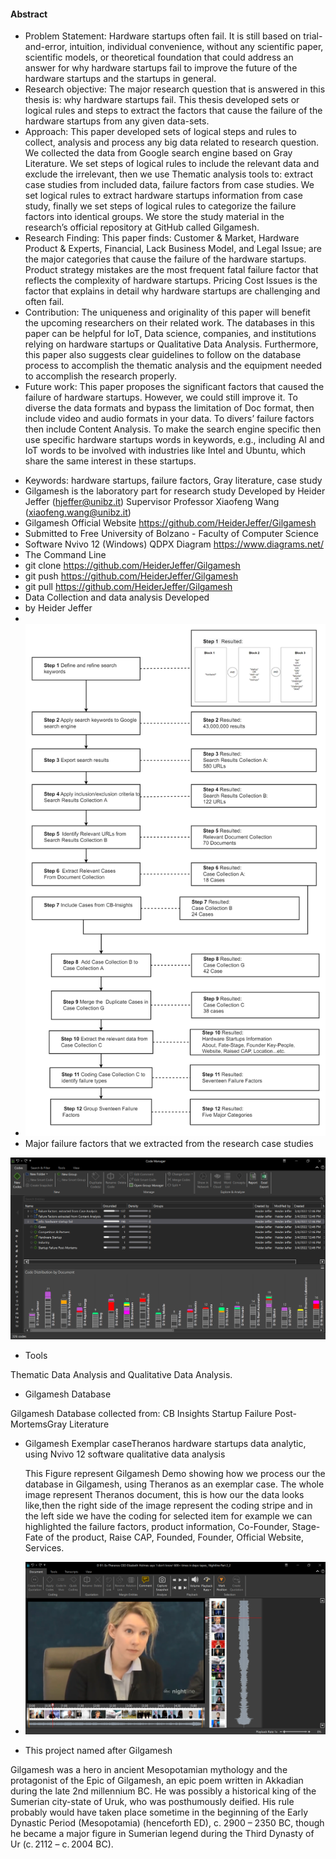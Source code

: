 #### Abstract

* Problem Statement: Hardware startups often fail. It is still based on trial-and-error, intuition, individual convenience, without any
  scientific paper, scientific models, or theoretical foundation that could address an answer for why hardware startups fail to improve the future of the hardware startups and the startups in general.
* Research objective: The major research question that is answered in this thesis is:  why hardware startups fail. This thesis developed sets or logical rules and steps to extract the factors that cause the failure of the hardware startups from any given data-sets.
* Approach: This paper developed sets of logical steps and rules to collect, analysis and process any big data related to research question. We collected the data from Google search engine based on Gray Literature. We set steps of logical rules to include the relevant data and exclude the irrelevant, then we use Thematic analysis tools to: extract case studies from included data, failure factors from case studies. We set logical rules to extract hardware startups information from case study, finally we set steps of logical rules to categorize the failure factors into identical groups. We store the study material in the research’s official repository at GitHub called Gilgamesh.
* Research Finding: This paper finds: Customer & Market, Hardware Product & Experts, Financial, Lack Business Model, and Legal Issue; are the major categories that cause the failure of the hardware startups. Product strategy mistakes are the most frequent fatal failure factor that reflects the complexity of hardware startups. Pricing Cost Issues is the factor that explains in detail why hardware startups are challenging and often fail.
* Contribution: The uniqueness and originality of this paper will benefit the upcoming researchers on their related work.  The databases in this paper can be helpful for IoT, Data science, companies, and institutions relying on hardware startups or Qualitative Data Analysis. Furthermore, this paper also suggests clear guidelines to follow on the database process to accomplish the thematic analysis and the equipment needed to accomplish the research properly.
* Future work: This paper proposes the significant factors that caused the failure of hardware startups. However, we could still improve it. To diverse the data formats and bypass the limitation of Doc format, then include video and audio formats in your data. To divers’ failure factors then include Content Analysis. To make the search engine specific then use specific hardware startups words in keywords, e.g., including AI and IoT words to be involved with industries like Intel and Ubuntu, which share the same interest in these startups.

- Keywords: hardware startups, failure factors, Gray literature, case study
- Gilgamesh is the laboratory part for research study 
  Developed by Heider Jeffer (hjeffer@unibz.it)
  Supervisor Professor Xiaofeng Wang (xiaofeng.wang@unibz.it)
- Gilgamesh Official Website
  https://github.com/HeiderJeffer/Gilgamesh
- Submitted to
  Free University of Bolzano - Faculty of Computer Science
- Software
  Nvivo 12 (Windows)
  QDPX
  Diagram https://www.diagrams.net/
- The Command Line
- git clone https://github.com/HeiderJeffer/Gilgamesh
- git push  https://github.com/HeiderJeffer/Gilgamesh
- git pull  https://github.com/HeiderJeffer/Gilgamesh
- Data Collection and data analysis Developed
- by Heider Jeffer
- 
- ![alt text](https://github.com/HeiderJeffer/Gilgamesh/blob/master/image/diagram.jpg)
- Major failure factors that we extracted from the research case studies

![alt text](https://github.com/HeiderJeffer/Gilgamesh/blob/master/image/majorfactors.jpg)  

- Tools

Thematic Data Analysis and Qualitative Data Analysis.

- Gilgamesh Database

Gilgamesh Database collected from:
CB Insights Startup Failure 
Post-MortemsGray Literature

- Gilgamesh Exemplar caseTheranos hardware startups data analytic, using Nvivo 12 software qualitative data analysis

  This Figure represent Gilgamesh Demo showing how we process our the database in Gilgamesh, using  Theranos as an exemplar case. The whole image represent Theranos document, this is  how our the data looks like,then  the right side of the image represent the coding stripe and in the left side we have the coding for selected item for example we can highlighted the failure factors, product information, Co-Founder, Stage-Fate of the product, Raise CAP, Founded, Founder, Official Website, Services.
- ![alt text](https://github.com/HeiderJeffer/Gilgamesh/blob/f029241a763ba5b029812fbccf6defc5d44069d4/image/2.PNG)
- This project named after Gilgamesh  

Gilgamesh was a hero in ancient Mesopotamian mythology and the protagonist of the Epic of Gilgamesh, an epic poem written in Akkadian during the late 2nd millennium BC. He was possibly a historical king of the Sumerian city-state of Uruk, who was posthumously deified. His rule probably would have taken place sometime in the beginning of the Early Dynastic Period (Mesopotamia) (henceforth ED), c. 2900 – 2350 BC, though he became a major figure in Sumerian legend during the Third Dynasty of Ur (c. 2112 – c. 2004 BC).
